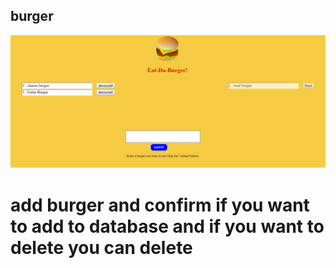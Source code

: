 ## burger
![burger](images/image1.PNG.PNG)
# add burger and confirm if you want to add to database and if you want to delete you can delete
